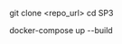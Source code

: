 <!-- Cloning the Repository -->
git clone <repo_url>
cd SP3

<!-- Building and Running the Application -->
docker-compose up --build